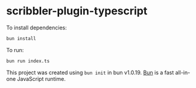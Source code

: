 # scribbler-plugin-typescript

To install dependencies:

```bash
bun install
```

To run:

```bash
bun run index.ts
```

This project was created using `bun init` in bun v1.0.19. [Bun](https://bun.sh) is a fast all-in-one JavaScript runtime.
